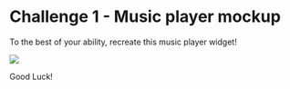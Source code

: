 # Challenge 1 - Music player mockup

To the best of your ability, recreate this music player widget! 

![](https://github.com/wdi-atx-11/css_coding_challenges/blob/master/challenge_1/is-this-love.png?raw=true)

Good Luck!
